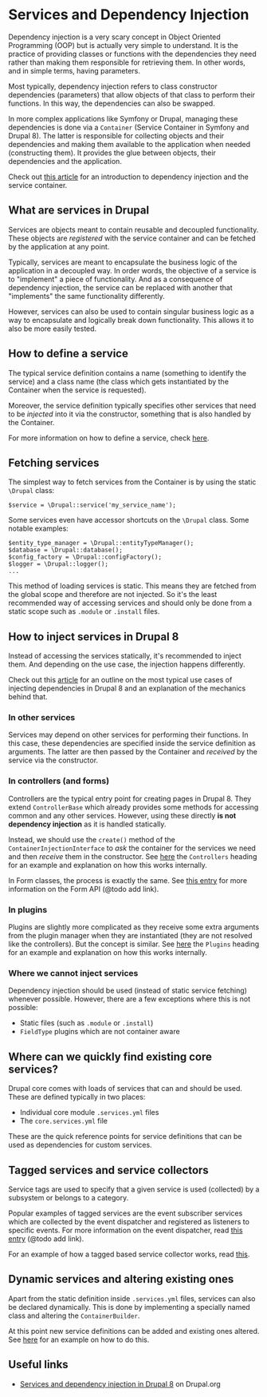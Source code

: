 # Services and Dependency Injection

Dependency injection is a very scary concept in Object Oriented Programming (OOP) but is actually very simple to understand. It is the practice of providing classes or functions with the dependencies they need rather than making them responsible for retrieving them. In other words, and in simple terms, having parameters.

Most typically, dependency injection refers to class constructor dependencies (parameters) that allow objects of that class to perform their functions. In this way, the dependencies can also be swapped.

In more complex applications like Symfony or Drupal, managing these dependencies is done via a `Container` (Service Container in Symfony and Drupal 8). The latter is responsible for collecting objects and their dependencies and making them available to the application when needed (constructing them). It provides the glue between objects, their dependencies and the application.

Check out [this article](https://www.webomelette.com/drupal-8-dependency-injection-service-container-and-all-jazz) for an introduction to dependency injection and the service container.

## What are services in Drupal

Services are objects meant to contain reusable and decoupled functionality. These objects are *registered* with the service container and can be fetched by the application at any point. 

Typically, services are meant to encapsulate the business logic of the application in a decoupled way. In order words, the objective of a service is to "implement" a piece of functionality. And as a consequence of dependency injection, the service can be replaced with another that "implements" the same functionality differently. 

However, services can also be used to contain singular business logic as a way to encapsulate and logically break down functionality. This allows it to also be more easily tested.

## How to define a service

The typical service definition contains a name (something to identify the service) and a class name (the class which gets instantiated by the Container when the service is requested).

Moreover, the service definition typically specifies other services that need to be *injected* into it via the constructor, something that is also handled by the Container. 

For more information on how to define a service, check [here](https://www.drupal.org/docs/8/api/services-and-dependency-injection/structure-of-a-service-file).

## Fetching services

The simplest way to fetch services from the Container is by using the static `\Drupal` class:

```
$service = \Drupal::service('my_service_name');
```

Some services even have accessor shortcuts on the `\Drupal` class. Some notable examples:

```
$entity_type_manager = \Drupal::entityTypeManager();
$database = \Drupal::database();
$config_factory = \Drupal::configFactory();
$logger = \Drupal::logger();
...
```

This method of loading services is static. This means they are fetched from the global scope and therefore are not injected. So it's the least recommended way of accessing services and should only be done from a static
scope such as `.module` or `.install` files. 

## How to inject services in Drupal 8

Instead of accessing the services statically, it's recommended to inject them. And depending on the use case, the injection happens differently.

Check out this [article](https://code.tutsplus.com/tutorials/drupal-8-properly-injecting-dependencies-using-di--cms-26314) for an outline on the most typical use cases of injecting dependencies in Drupal 8 and an explanation of the mechanics behind that.

### In other services

Services may depend on other services for performing their functions. In this case, these dependencies are specified inside the service definition as arguments. The latter are then passed by the Container and *received* by the service via the constructor.

### In controllers (and forms)

Controllers are the typical entry point for creating pages in Drupal 8. They extend `ControllerBase` which already provides some methods for accessing common and any other services. However, using these directly **is not dependency injection** as it is handled statically.

Instead, we should use the `create()` method of the `ContainerInjectionInterface` to *ask* the container for the services we need and then *receive* them in the constructor. See [here](https://code.tutsplus.com/tutorials/drupal-8-properly-injecting-dependencies-using-di--cms-26314) the `Controllers` heading for an example and explanation on how this works internally.

In Form classes, the process is exactly the same. See [this entry]() for more information on the Form API (@todo add link).

### In plugins

Plugins are slightly more complicated as they receive some extra arguments from the plugin manager when they are instantiated (they are not resolved like the controllers). But the concept is similar. See [here](https://code.tutsplus.com/tutorials/drupal-8-properly-injecting-dependencies-using-di--cms-26314) the `Plugins` heading for an example and explanation on how this works internally.

### Where we cannot inject services

Dependency injection should be used (instead of static service fetching) whenever possible. However, there are a few exceptions where this is not possible:

* Static files (such as `.module` or `.install`)
* `FieldType` plugins which are not container aware

## Where can we quickly find existing core services?

Drupal core comes with loads of services that can and should be used. These are defined typically in two places:

* Individual core module `.services.yml` files
* The `core.services.yml` file

These are the quick reference points for service definitions that can be used as dependencies for custom services.

## Tagged services and service collectors

Service tags are used to specify that a given service is used (collected) by a subsystem or belongs to a category. 

Popular examples of tagged services are the event subscriber services which are collected by the event dispatcher and registered as listeners to specific events. For more information on the event dispatcher, read [this entry]() (@todo add link).

For an example of how a tagged based service collector works, read [this](https://www.drupal.org/docs/8/api/services-and-dependency-injection/service-tags).

## Dynamic services and altering existing ones

Apart from the static definition inside `.services.yml` files, services can also be declared dynamically. This is done by implementing a specially named class and altering the `ContainerBuilder`.

At this point new service definitions can be added and existing ones altered. See [here](https://www.drupal.org/docs/8/api/services-and-dependency-injection/altering-existing-services-providing-dynamic-services) for an example on how to do this.

## Useful links

* [Services and dependency injection in Drupal 8](https://www.drupal.org/docs/8/api/services-and-dependency-injection/services-and-dependency-injection-in-drupal-8) on Drupal.org
